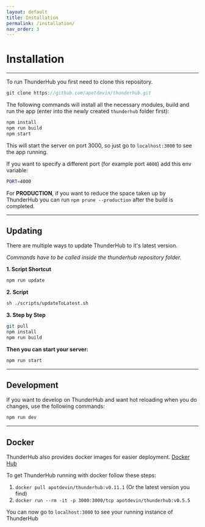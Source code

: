 ```yaml
---
layout: default
title: Installation
permalink: /installation/
nav_order: 3
---
```


# Installation

---

To run ThunderHub you first need to clone this repository.

```js
git clone https://github.com/apotdevin/thunderhub.git
```

The following commands will install all the necessary modules, build and run the app (enter into the newly created `thunderhub` folder first):

```javascript
npm install
npm run build
npm start
```

This will start the server on port 3000, so just go to `localhost:3000` to see the app running.

If you want to specify a different port (for example port `4000`) add this env variable:

```bash
PORT=4000
```

For **PRODUCTION**, if you want to reduce the space taken up by ThunderHub you can run `npm prune --production` after the build is completed.

---

## Updating

There are multiple ways to update ThunderHub to it's latest version.

_Commands have to be called inside the thunderhub repository folder._

**1. Script Shortcut**

```sh
npm run update
```

**2. Script**

```sh
sh ./scripts/updateToLatest.sh
```

**3. Step by Step**

```sh
git pull
npm install
npm run build
```

**Then you can start your server:**

```sh
npm run start
```

---

## Development

If you want to develop on ThunderHub and want hot reloading when you do changes, use the following commands:

```js
npm run dev
```

---

## Docker

ThunderHub also provides docker images for easier deployment. [Docker Hub](https://hub.docker.com/repository/docker/apotdevin/thunderhub)

To get ThunderHub running with docker follow these steps:

1. `docker pull apotdevin/thunderhub:v0.11.1` (Or the latest version you find)
2. `docker run --rm -it -p 3000:3000/tcp apotdevin/thunderhub:v0.5.5`

You can now go to `localhost:3000` to see your running instance of ThunderHub
